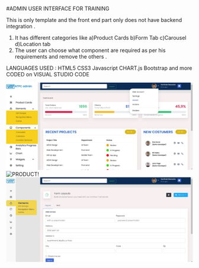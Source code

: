 #ADMIN USER INTERFACE FOR TRAINING 

This is only template and the front end part only does not have backend integration . 
1) It has different categories like a)Product Cards
                                    b)Form Tab
                                    c)Carousel 
                                    d)Location tab 
2) The user can choose what component are required as per his requirements and remove the others .                                    
                                    
                                 


LANGUAGES USED :  HTML5 CSS3 Javascript CHART.js Bootstrap and more                                                                                        CODED on VISUAL STUDIO CODE

![HOME!](home.jpg)
![PRODUCT!](product.jpg)
![FORM!](form.jpg)





